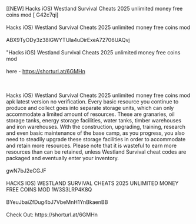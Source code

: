 [[NEW] Hacks iOS) Westland Survival Cheats 2025 unlimited money free coins mod [ G42c7qi]
<br>
<br>Hacks iOS) Westland Survival Cheats 2025 unlimited money free coins mod
<br>
<br>ABX9TyODy3z38lGWYTUla4uDirExeA72706UAQvj
<br>
<br>"Hacks iOS) Westland Survival Cheats 2025 unlimited money free coins mod
<br>
<br>here - https://shorturl.at/6GMHn

<br>
<br>Hacks iOS) Westland Survival Cheats 2025 unlimited money free coins mod apk latest version no verification. Every basic resource you continue to produce and collect goes into separate storage units, which can only accommodate a limited amount of resources. These are granaries, oil storage tanks, energy storage facilities, water tanks, timber warehouses and iron warehouses. With the construction, upgrading, training, research and even basic maintenance of the base camp, as you progress, you also need to steadily upgrade these storage facilities in order to accommodate and retain more resources. Please note that it is wasteful to earn more resources than can be retained, unless Westland Survival cheat codes are packaged and eventually enter your inventory. 
<br>
<br>gwN7bJ2eCGJF
<br>
<br>HACKS IOS) WESTLAND SURVIVAL CHEATS 2025 UNLIMITED MONEY FREE COINS MOD 1W3S3LRP4K8Q
<br>
<br>BYeuJbaiZfDug4bJ7VbeMnH1YnBkaenBB
<br>
<br>Check Out: https://shorturl.at/6GMHn
<br>
